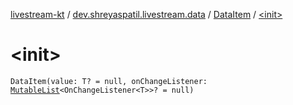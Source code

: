 [livestream-kt](../../index.md) / [dev.shreyaspatil.livestream.data](../index.md) / [DataItem](index.md) / [&lt;init&gt;](./-init-.md)

# &lt;init&gt;

`DataItem(value: T? = null, onChangeListener: `[`MutableList`](https://kotlinlang.org/api/latest/jvm/stdlib/kotlin.collections/-mutable-list/index.html)`<OnChangeListener<T>>? = null)`
